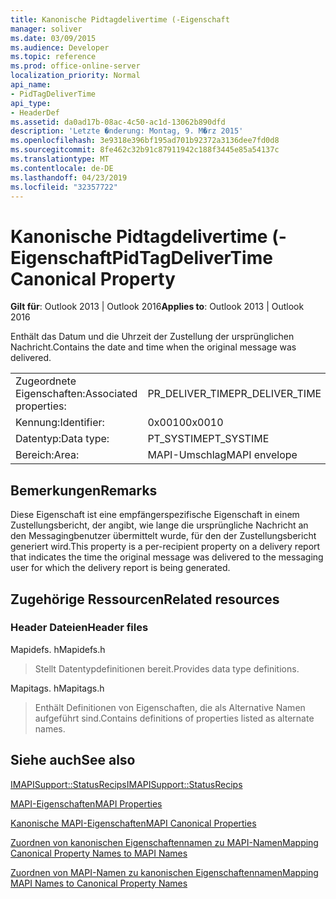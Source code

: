 ```yaml
---
title: Kanonische Pidtagdelivertime (-Eigenschaft
manager: soliver
ms.date: 03/09/2015
ms.audience: Developer
ms.topic: reference
ms.prod: office-online-server
localization_priority: Normal
api_name:
- PidTagDeliverTime
api_type:
- HeaderDef
ms.assetid: da0ad17b-08ac-4c50-ac1d-13062b890dfd
description: 'Letzte �nderung: Montag, 9. M�rz 2015'
ms.openlocfilehash: 3e9318e396bf195ad701b92372a3136dee7fd0d8
ms.sourcegitcommit: 8fe462c32b91c87911942c188f3445e85a54137c
ms.translationtype: MT
ms.contentlocale: de-DE
ms.lasthandoff: 04/23/2019
ms.locfileid: "32357722"
---
```

# <a name="pidtagdelivertime-canonical-property"></a><span data-ttu-id="61b96-103">Kanonische Pidtagdelivertime (-Eigenschaft</span><span class="sxs-lookup"><span data-stu-id="61b96-103">PidTagDeliverTime Canonical Property</span></span>

  
  
<span data-ttu-id="61b96-104">**Gilt für**: Outlook 2013 | Outlook 2016</span><span class="sxs-lookup"><span data-stu-id="61b96-104">**Applies to**: Outlook 2013 | Outlook 2016</span></span> 
  
<span data-ttu-id="61b96-105">Enthält das Datum und die Uhrzeit der Zustellung der ursprünglichen Nachricht.</span><span class="sxs-lookup"><span data-stu-id="61b96-105">Contains the date and time when the original message was delivered.</span></span> 
  
|||
|:-----|:-----|
|<span data-ttu-id="61b96-106">Zugeordnete Eigenschaften:</span><span class="sxs-lookup"><span data-stu-id="61b96-106">Associated properties:</span></span>  <br/> |<span data-ttu-id="61b96-107">PR_DELIVER_TIME</span><span class="sxs-lookup"><span data-stu-id="61b96-107">PR_DELIVER_TIME</span></span>  <br/> |
|<span data-ttu-id="61b96-108">Kennung:</span><span class="sxs-lookup"><span data-stu-id="61b96-108">Identifier:</span></span>  <br/> |<span data-ttu-id="61b96-109">0x0010</span><span class="sxs-lookup"><span data-stu-id="61b96-109">0x0010</span></span>  <br/> |
|<span data-ttu-id="61b96-110">Datentyp:</span><span class="sxs-lookup"><span data-stu-id="61b96-110">Data type:</span></span>  <br/> |<span data-ttu-id="61b96-111">PT_SYSTIME</span><span class="sxs-lookup"><span data-stu-id="61b96-111">PT_SYSTIME</span></span>  <br/> |
|<span data-ttu-id="61b96-112">Bereich:</span><span class="sxs-lookup"><span data-stu-id="61b96-112">Area:</span></span>  <br/> |<span data-ttu-id="61b96-113">MAPI-Umschlag</span><span class="sxs-lookup"><span data-stu-id="61b96-113">MAPI envelope</span></span>  <br/> |
   
## <a name="remarks"></a><span data-ttu-id="61b96-114">Bemerkungen</span><span class="sxs-lookup"><span data-stu-id="61b96-114">Remarks</span></span>

<span data-ttu-id="61b96-115">Diese Eigenschaft ist eine empfängerspezifische Eigenschaft in einem Zustellungsbericht, der angibt, wie lange die ursprüngliche Nachricht an den Messagingbenutzer übermittelt wurde, für den der Zustellungsbericht generiert wird.</span><span class="sxs-lookup"><span data-stu-id="61b96-115">This property is a per-recipient property on a delivery report that indicates the time the original message was delivered to the messaging user for which the delivery report is being generated.</span></span>
  
## <a name="related-resources"></a><span data-ttu-id="61b96-116">Zugehörige Ressourcen</span><span class="sxs-lookup"><span data-stu-id="61b96-116">Related resources</span></span>

### <a name="header-files"></a><span data-ttu-id="61b96-117">Header Dateien</span><span class="sxs-lookup"><span data-stu-id="61b96-117">Header files</span></span>

<span data-ttu-id="61b96-118">Mapidefs. h</span><span class="sxs-lookup"><span data-stu-id="61b96-118">Mapidefs.h</span></span>
  
> <span data-ttu-id="61b96-119">Stellt Datentypdefinitionen bereit.</span><span class="sxs-lookup"><span data-stu-id="61b96-119">Provides data type definitions.</span></span>
    
<span data-ttu-id="61b96-120">Mapitags. h</span><span class="sxs-lookup"><span data-stu-id="61b96-120">Mapitags.h</span></span>
  
> <span data-ttu-id="61b96-121">Enthält Definitionen von Eigenschaften, die als Alternative Namen aufgeführt sind.</span><span class="sxs-lookup"><span data-stu-id="61b96-121">Contains definitions of properties listed as alternate names.</span></span>
    
## <a name="see-also"></a><span data-ttu-id="61b96-122">Siehe auch</span><span class="sxs-lookup"><span data-stu-id="61b96-122">See also</span></span>



[<span data-ttu-id="61b96-123">IMAPISupport::StatusRecips</span><span class="sxs-lookup"><span data-stu-id="61b96-123">IMAPISupport::StatusRecips</span></span>](imapisupport-statusrecips.md)


[<span data-ttu-id="61b96-124">MAPI-Eigenschaften</span><span class="sxs-lookup"><span data-stu-id="61b96-124">MAPI Properties</span></span>](mapi-properties.md)
  
[<span data-ttu-id="61b96-125">Kanonische MAPI-Eigenschaften</span><span class="sxs-lookup"><span data-stu-id="61b96-125">MAPI Canonical Properties</span></span>](mapi-canonical-properties.md)
  
[<span data-ttu-id="61b96-126">Zuordnen von kanonischen Eigenschaftennamen zu MAPI-Namen</span><span class="sxs-lookup"><span data-stu-id="61b96-126">Mapping Canonical Property Names to MAPI Names</span></span>](mapping-canonical-property-names-to-mapi-names.md)
  
[<span data-ttu-id="61b96-127">Zuordnen von MAPI-Namen zu kanonischen Eigenschaftennamen</span><span class="sxs-lookup"><span data-stu-id="61b96-127">Mapping MAPI Names to Canonical Property Names</span></span>](mapping-mapi-names-to-canonical-property-names.md)

